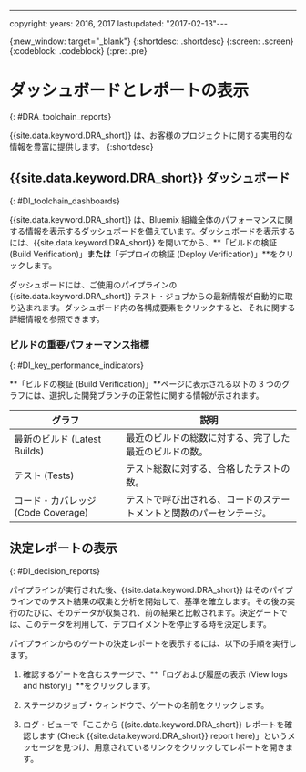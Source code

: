 ---

copyright:
  years: 2016, 2017
lastupdated: "2017-02-13"---

{:new_window: target="_blank"}
{:shortdesc: .shortdesc}
{:screen: .screen}
{:codeblock: .codeblock}
{:pre: .pre}

# ダッシュボードとレポートの表示
{: #DRA_toolchain_reports}

{{site.data.keyword.DRA_short}} は、お客様のプロジェクトに関する実用的な情報を豊富に提供します。
{:shortdesc}

## {{site.data.keyword.DRA_short}} ダッシュボード    
{: #DI_toolchain_dashboards}

{{site.data.keyword.DRA_short}} は、Bluemix 組織全体のパフォーマンスに関する情報を表示するダッシュボードを備えています。ダッシュボードを表示するには、{{site.data.keyword.DRA_short}} を開いてから、**「ビルドの検証 (Build Verification)」**または**「デプロイの検証 (Deploy Verification)」**をクリックします。

ダッシュボードには、ご使用のパイプラインの {{site.data.keyword.DRA_short}} テスト・ジョブからの最新情報が自動的に取り込まれます。ダッシュボード内の各構成要素をクリックすると、それに関する詳細情報を参照できます。

### ビルドの重要パフォーマンス指標    
{: #DI_key_performance_indicators}

**「ビルドの検証 (Build Verification)」**ページに表示される以下の 3 つのグラフには、選択した開発ブランチの正常性に関する情報が示されます。

<table>
<thead>
<tr>
<th>グラフ</th>
<th>説明</th>
</tr>
</thead>

<tbody>
<tr>
<td>最新のビルド (Latest Builds)</td>
<td>最近のビルドの総数に対する、完了した最近のビルドの数。</td>
</tr>
<tr>
<td>テスト (Tests)</td>
<td>テスト総数に対する、合格したテストの数。</td>
</tr>
<tr>
<td>コード・カバレッジ (Code Coverage)</td>
<td>テストで呼び出される、コードのステートメントと関数のパーセンテージ。</td>
</tr>
</tbody></table>

## 決定レポートの表示    
{: #DI_decision_reports}

パイプラインが実行された後、{{site.data.keyword.DRA_short}} はそのパイプラインでのテスト結果の収集と分析を開始して、基準を確立します。その後の実行のたびに、そのデータが収集され、前の結果と比較されます。決定ゲートでは、このデータを利用して、デプロイメントを停止する時を決定します。 

パイプラインからのゲートの決定レポートを表示するには、以下の手順を実行します。

   1. 確認するゲートを含むステージで、**「ログおよび履歴の表示 (View logs and history)」**をクリックします。

   2. ステージのジョブ・ウィンドウで、ゲートの名前をクリックします。

   3. ログ・ビューで「ここから {{site.data.keyword.DRA_short}} レポートを確認します (Check {{site.data.keyword.DRA_short}} report here)」というメッセージを見つけ、用意されているリンクをクリックしてレポートを開きます。
